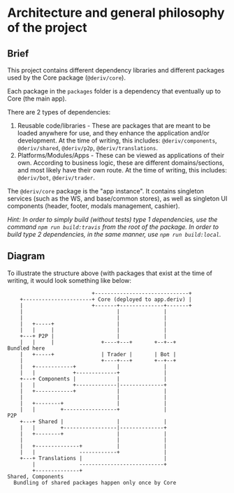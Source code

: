 # Architecture and general philosophy of the project

## Brief
This project contains different dependency libraries and different packages used by the Core package (`@deriv/core`).

Each package in the `packages` folder is a dependency that eventually up to Core (the main app).

There are 2 types of dependencies:

1. Reusable code/libraries - These are packages that are meant to be loaded anywhere for use, and they enhance the application and/or development. At the time of writing, this includes: `@deriv/components`, `@deriv/shared`, `@deriv/p2p`, `@deriv/translations`.
2. Platforms/Modules/Apps - These can be viewed as applications of their own. According to business logic, these are different domains/sections, and most likely have their own route. At the time of writing, this includes: `@deriv/bot`, `@deriv/trader`.

The `@deriv/core` package is the "app instance". It contains singleton services (such as the WS, and base/common stores), as well as singleton UI components (header, footer, modals management, cashier).

_Hint: In order to simply build (without tests) type 1 dependencies, use the command `npm run build:travis` from the root of the package. In order to build type 2 dependencies, in the same manner, use `npm run build:local`._ 

## Diagram
To illustrate the structure above (with packages that exist at the time of writing, it would look something like below:
                                                                                  
                               +------------------------------+                                                                                                                                          
        +----------------------+ Core (deployed to app.deriv) |                                                                                                                                          
        |                      +-------+--------------+-------+                                                                                                                                          
        |                              |              |                                                                                                                                                  
        |                              |              |                                                                                                                                                  
        |   +-----+                    |              |                                                                                                                                                  
        |   |     |                    |              |                                                                                                                                                  
        +---+ P2P |                    |              |                                                                                                                                                  
        |   |     |               +----+---+       +--+--+                                                               Bundled here                                                                    
        |   +-----+               | Trader |       | Bot |                                                                                                                                               
        |                         +----+---+       +--+--+                                                                                                                                               
        |   +------------+             |              |                                                                                                                                                  
        |   |            +-------------+              |                                                                                                                                                  
        +---+ Components |             |              |                                                                                                                                                  
        |   |            +-------------|--------------+                                                                                                                                                  
        |   +------------+             |              |                                                                                                                                                  
        |                              |              |                                                                                                                                                  
        |   +--------+                 |              |                                                                                                                                                  
        |   |        +-----------------+              |                                                                                                                                               P2P
        +---+ Shared |                 |              |                                                                                                                                                  
        |   |        +-----------------|--------------+                                                                                                                                                  
        |   +--------+                 |              |                                                                                                                                                  
        |                              |              |                                                                                                                                                  
        |   +--------------+           |              |                                                                                                                                                  
        |   |              ------------+              |                                                                                                                                                  
        +---+ Translations |                          |                                                                                                                                                  
            |              ---------------------------+                                                                                                                                                  
            +--------------+                                                                                                                                               Shared, Components            
      Bundling of shared packages happen only once by Core
